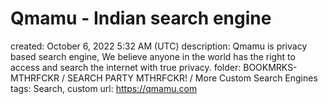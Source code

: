 # Qmamu - Indian search engine

created: October 6, 2022 5:32 AM (UTC)
description: Qmamu is privacy based search engine, We believe anyone in the world has the right to access and search the internet with true privacy.
folder: BOOKMRKS-MTHRFCKR / SEARCH PARTY MTHRFCKR! / More Custom Search Engines
tags: Search, custom
url: https://qmamu.com